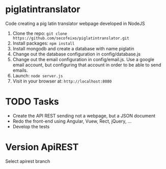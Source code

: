 # piglatintranslator

Code creating a pig latin translator webpage developed in NodeJS

1. Clone the repo: `git clone https://github.com/secofeixo/piglatintranslator.git`
2. Install packages: `npm install`
3. Install mongodb and create a database with name piglatin
4. Change out the database configuration in config/database.js
5. Change out the email configuration in config/email.js. Use a google email account, but configuring that account in order to be able to send emails.
6. Launch: `node server.js`
7. Visit in your browser at: `http://localhost:8080`

# TODO Tasks
 - Create the API REST sending not a webpage, but a JSON document
 - Redo the front-end using Angular, Vuew, Rect, jQuery, ...
 - Develop the tests

# Version ApiREST
Select apirest branch
